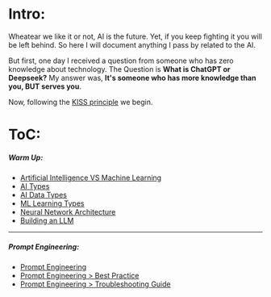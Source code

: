 # Intro:

Wheatear we like it or not, AI is the future. Yet, if you keep fighting it you will be left behind. So here I will document anything I pass by related to the AI.

But first, one day I received a question from someone who has zero knowledge about technology.
The Question is **What is ChatGPT or Deepseek?**
My answer was, **It's someone who has more knowledge than you, BUT serves you**.

Now, following the [KISS principle](https://en.wikipedia.org/wiki/KISS_principle) we begin.

# ToC:

##### Warm Up:

- [Artificial Intelligence VS Machine Learning](https://github.com/Gl00ria/AI_4_US/blob/main/00_Warm_Up/00_AI_vs_ML.md)
- [AI Types](https://github.com/Gl00ria/AI_4_US/blob/main/00_Warm_Up/01_AI_Types.md)
- [AI Data Types](https://github.com/Gl00ria/AI_4_US/blob/main/00_Warm_Up/02_AI_Data_Types.md)
- [ML Learning Types](https://github.com/Gl00ria/AI_4_US/blob/main/00_Warm_Up/03_ML_Learning_Types.md)
- [Neural Network Architecture](https://github.com/Gl00ria/AI_4_US/blob/main/00_Warm_Up/04_Neural_Network_Architecture.md)
- [Building an LLM](https://github.com/Gl00ria/AI_4_US/blob/main/00_Warm_Up/05_Building_LLM.md)

---

##### Prompt Engineering:

- [Prompt Engineering](https://github.com/Gl00ria/AI_4_US/tree/main/Prompt_Engineering)
- [Prompt Engineering > Best Practice](https://github.com/Gl00ria/AI_4_US/blob/main/Prompt_Engineering/best_practice.md)
- [Prompt Engineering > Troubleshooting Guide](https://github.com/Gl00ria/AI_4_US/blob/main/Prompt_Engineering/troubleshooting_guide.md)
